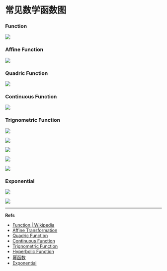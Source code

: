 常见数学函数图
==============

### Function

![](http://upload.wikimedia.org/wikipedia/commons/thumb/3/3b/Function_machine2.svg/220px-Function_machine2.svg.png)


### Affine Function

![](http://upload.wikimedia.org/wikipedia/commons/thumb/7/76/Gerade.svg/220px-Gerade.svg.png)


### Quadric Function 

![](http://upload.wikimedia.org/wikipedia/commons/thumb/f/f8/Polynomialdeg2.svg/220px-Polynomialdeg2.svg.png)


### Continuous Function

![](http://upload.wikimedia.org/wikipedia/commons/thumb/3/39/Uniform_continuity_animation.gif/220px-Uniform_continuity_animation.gif)


### Trignometric Function

![](http://upload.wikimedia.org/wikipedia/commons/thumb/7/7e/Trigonometry_triangle.svg/288px-Trigonometry_triangle.svg.png)

![](http://upload.wikimedia.org/wikipedia/commons/thumb/3/3b/Circle_cos_sin.gif/300px-Circle_cos_sin.gif)

![](http://upload.wikimedia.org/wikipedia/commons/thumb/9/9d/Circle-trig6.svg/640px-Circle-trig6.svg.png)

![](http://upload.wikimedia.org/wikipedia/commons/thumb/0/0a/Synthesis_square.gif/340px-Synthesis_square.gif)

![](http://upload.wikimedia.org/wikipedia/commons/thumb/b/b7/Sawtooth_Fourier_Animation.gif/280px-Sawtooth_Fourier_Animation.gif)

### Exponential


![](http://upload.wikimedia.org/wikipedia/commons/thumb/4/4d/Root_graphs.svg/450px-Root_graphs.svg.png)

![](http://upload.wikimedia.org/wikipedia/commons/thumb/0/0e/ExpIPi.gif/300px-ExpIPi.gif)

---

**Refs**

* [Function | Wikipedia][function]
* [Affine Transformation](http://en.wikipedia.org/wiki/Affine_transformation)
* [Quadric Function](http://en.wikipedia.org/wiki/Quadratic_function)
* [Continuous Function](http://en.wikipedia.org/wiki/Continuous_function)
* [Trignometric Function](http://en.wikipedia.org/wiki/Trigonometric_functions)
* [Hyperbolic Function](http://en.wikipedia.org/wiki/Hyperbolic_function)
* [幂函数](http://zh.wikipedia.org/wiki/%E5%B9%82%E5%87%BD%E6%95%B0)
* [Exponential](http://en.wikipedia.org/wiki/Exponentiation#rational-exponents)




[function]: http://en.wikipedia.org/wiki/Function_(mathematics)